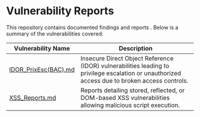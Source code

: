 # Vulnerability Reports

This repository contains documented findings and reports . Below is a summary of the vulnerabilities covered:

| Vulnerability Name                           | Description                                                                                                                                   |
| -------------------------------------------- | --------------------------------------------------------------------------------------------------------------------------------------------- |
| [IDOR_PrixEsc(BAC).md](IDOR_PrixEsc(BAC).md) | Insecure Direct Object Reference (IDOR) vulnerabilities leading to privilege escalation or unauthorized access due to broken access controls. |
| [XSS_Reports.md](XSS_Reports.md)             | Reports detailing stored, reflected, or DOM-based XSS vulnerabilities allowing malicious script execution.                                    |



